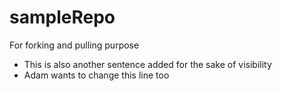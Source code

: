 # sampleRepo
For forking and pulling purpose
- This is also another sentence added for the sake of visibility
- Adam wants to change this line too
